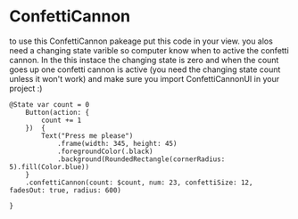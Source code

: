 # ConfettiCannon 

to use this ConfettiCannon pakeage put this code in your view. you alos need a changing state varible
so computer know when to active the confetti cannon. In the this instace the changing state is zero and when the count goes up one confetti cannon is active (you need the changing state count unless it won't work) and make sure you import ConfettiCannonUI in your project :)
    
    @State var count = 0
        Button(action: {
            count += 1
        })  {
            Text("Press me please")
                .frame(width: 345, height: 45)
                .foregroundColor(.black)
                .background(RoundedRectangle(cornerRadius: 5).fill(Color.blue))
        }
        .confettiCannon(count: $count, num: 23, confettiSize: 12, fadesOut: true, radius: 600)
        
    }



